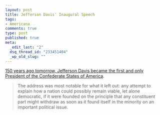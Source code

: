```yaml
--- 
layout: post
title: Jefferson Davis' Inaugural Speech
tags: 
- Americana
comments: true
type: post
published: true
meta: 
  _edit_last: "2"
  dsq_thread_id: "233451404"
  _wp_old_slug: ""
---
```

<a href="http://opinionator.blogs.nytimes.com/2011/02/17/hastily-composed/">150 years ago tomorrow, Jefferson Davis became the first and only President of the Confederate States of America</a>.
<blockquote>The address was most notable for what it left out: any attempt to explain how a nation could possibly remain viable, let alone democratic, if it were founded on the principle that any constituent part might withdraw as soon as it found itself in the minority on an important political issue.</blockquote>
